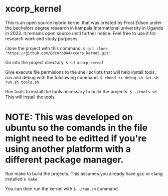 # xcorp_kernel
This is an open source hybrid kernel that was created by Frost Edson under the bachelors degree research in kampala International university in Uganda in 2023. It remains open source unitl further notice..Feel free to use it fro research work and study purposes.

clone the project with this command.
``` $ git clone "https://github.com/Edcorp844/xcorp_kernel.git" ```

Go into the project directory.
```$ cd xcorp_kernel```

Give execute file permisions to the shell scripts that will help install tools, run and debug with the fololowing command.
```$ chmod +x debug.sh fat.sh run.sh tools.sh``` 

Run tools to install the tools necessary to build the projects.
```$ ./tools.sh```
This will install the tools.
# NOTE: This was developed on ubuntu so the comands in the file might need to be editted if you're using another platform with a different package manager.

Run make to build the projects.
This assumes you already have gcc or clang installed
```$ make```

You can then run the kernel with `$ ./run.sh` command
